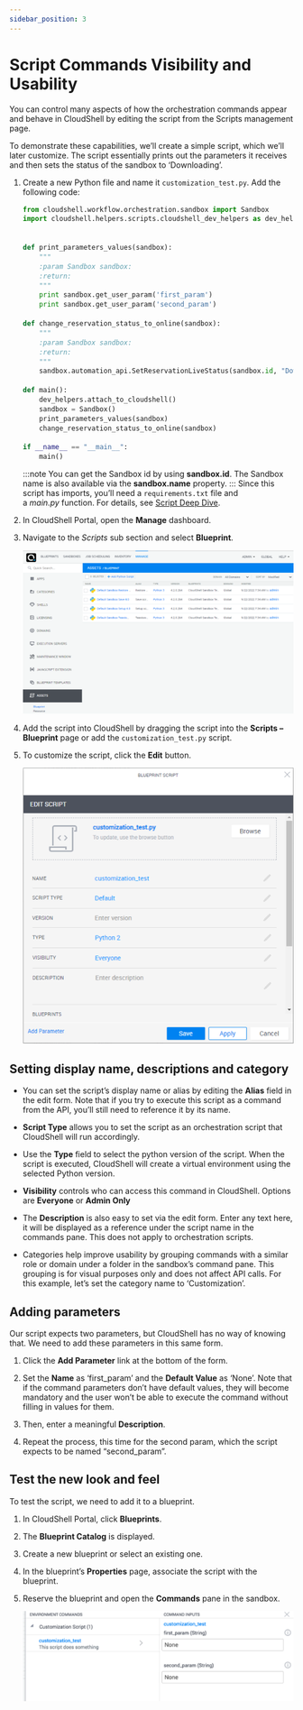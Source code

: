 ```yaml
---
sidebar_position: 3
---
```


# Script Commands Visibility and Usability

You can control many aspects of how the orchestration commands appear and behave in CloudShell by editing the script from the Scripts management page.

To demonstrate these capabilities, we’ll create a simple script, which we’ll later customize. The script essentially prints out the parameters it receives and then sets the status of the sandbox to ‘Downloading’.

1. Create a new Python file and name it `customization_test.py`. Add the following code:
    
    ```python
    from cloudshell.workflow.orchestration.sandbox import Sandbox
    import cloudshell.helpers.scripts.cloudshell_dev_helpers as dev_helpers
    
    
    def print_parameters_values(sandbox):
        """
        :param Sandbox sandbox:
        :return:
        """
        print sandbox.get_user_param('first_param')
        print sandbox.get_user_param('second_param')
    
    def change_reservation_status_to_online(sandbox):
        """
        :param Sandbox sandbox:
        :return:
        """
        sandbox.automation_api.SetReservationLiveStatus(sandbox.id, "Downloading")
    
    def main():
        dev_helpers.attach_to_cloudshell()
        sandbox = Sandbox()
        print_parameters_values(sandbox)
        change_reservation_status_to_online(sandbox)
    
    if __name__ == "__main__":
        main()
    ```
    :::note
    You can get the Sandbox id by using **sandbox.id**. The Sandbox name is also available via the **sandbox.name** property.
    :::
    Since this script has imports, you’ll need a `requirements.txt` file and a *main.py* function. For details, see [Script Deep Dive](./script-deep-dive.md).
    
2. In CloudShell Portal, open the **Manage** dashboard.
    
3. Navigate to the *Scripts* sub section and select **Blueprint**.
    
    ![Scripts Management Page](/Images/Devguide-orchestration-scripts/Scripts-Getting-Started_624x376.png)
    
4. Add the script into CloudShell by dragging the script into the **Scripts – Blueprint** page or add the `customization_test.py` script.
    
5. To customize the script, click the **Edit** button.
    
    ![Scripts Management Page](/Images/Devguide-orchestration-scripts/Script-commands-Visibility_601x613.png)
    

## Setting display name, descriptions and category

- You can set the script’s display name or alias by editing the **Alias** field in the edit form. Note that if you try to execute this script as a command from the API, you’ll still need to reference it by its name.
    
- **Script Type** allows you to set the script as an orchestration script that CloudShell will run accordingly.
    
- Use the **Type** field to select the python version of the script. When the script is executed, CloudShell will create a virtual environment using the selected Python version.
    
- **Visibility** controls who can access this command in CloudShell. Options are **Everyone** or **Admin Only**
    
- The **Description** is also easy to set via the edit form. Enter any text here, it will be displayed as a reference under the script name in the commands pane. This does not apply to orchestration scripts.
    
- Categories help improve usability by grouping commands with a similar role or domain under a folder in the sandbox’s command pane. This grouping is for visual purposes only and does not affect API calls. For this example, let’s set the category name to ‘Customization’.
    

## Adding parameters

Our script expects two parameters, but CloudShell has no way of knowing that. We need to add these parameters in this same form.

1. Click the **Add Parameter** link at the bottom of the form.
    
2. Set the **Name** as ‘first\_param’ and the **Default Value** as ‘None’. Note that if the command parameters don’t have default values, they will become mandatory and the user won’t be able to execute the command without filling in values for them.
    
3. Then, enter a meaningful **Description**.
    
4. Repeat the process, this time for the second param, which the script expects to be named “second\_param”.
    

## Test the new look and feel

To test the script, we need to add it to a blueprint.

1. In CloudShell Portal, click **Blueprints**.
    
2. The **Blueprint Catalog** is displayed.
    
3. Create a new blueprint or select an existing one.
    
4. In the blueprint’s **Properties** page, associate the script with the blueprint.
    
5. Reserve the blueprint and open the **Commands** pane in the sandbox.
    
    ![Scripts Management Page](/Images/Devguide-orchestration-scripts/Script-commands-Visibility_1_624x208.png)